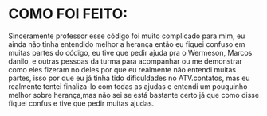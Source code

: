 # COMO FOI FEITO:

Sinceramente professor esse código foi muito complicado para mim, eu ainda não tinha entendido melhor a herança então eu fiquei confuso em muitas partes do código, eu tive que pedir ajuda pra o Wermeson, Marcos danilo, e outras pessoas da turma para acompanhar ou me demonstrar como eles fizeram no deles por que eu realmente não entendi muitas partes, isso por que eu já tinha tido dificuldades no ATV.contatos, mas eu realmente tentei finaliza-lo com todas as ajudas e entendi um pouquinho melhor sobre herança,mas não sei se está bastante certo já que como disse fiquei confus e tive que pedir muitas ajudas.
